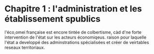 # Chapitre 1 : l'administration et les établissement spublics

l'éco,omei française est encore tintée de colbertisme, càd d'ne forte intervention de l'état sur les acteurs économiqeus. raison pour laquelle l'état a developpé des adminstrations spécialisées et créer de veirtables reseaux territoriaux. 

